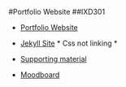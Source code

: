 #Portfolio Website
##IXD301
- [Portfolio Website](https://aynsleylongridge.github.io/personalportfolio/index.html)



- [Jekyll Site](https://github.com/AynsleyLongridge/portfoliojekyll) * Css not linking *
- [Supporting material](http://aynsleylongridge.tumblr.com/tagged/portfolio)
- [Moodboard](https://uk.pinterest.com/aynsley125/porfolio-mood/)
